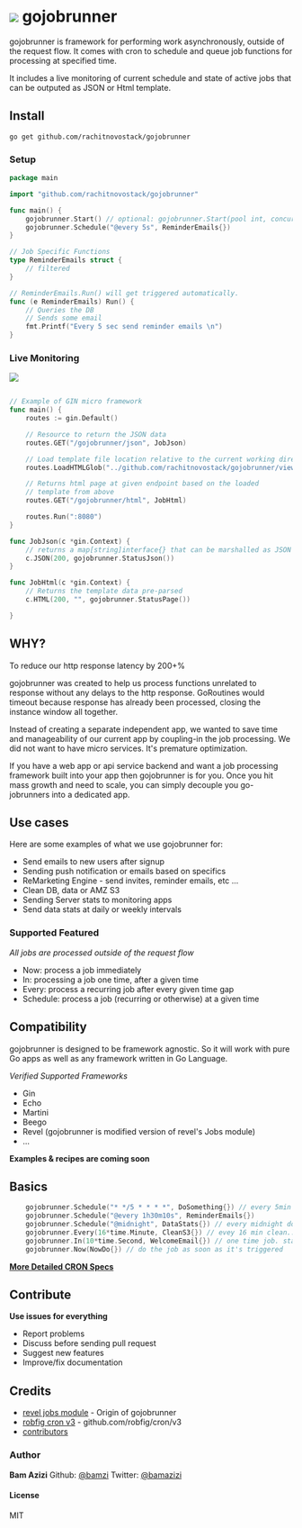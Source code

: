 # ![](https://raw.githubusercontent.com/bamzi/gojobrunner/master/views/runclock.jpg) gojobrunner

gojobrunner is framework for performing work asynchronously, outside of the request flow. It comes with cron to schedule and queue job functions for processing at specified time. 

It includes a live monitoring of current schedule and state of active jobs that can be outputed as JSON or Html template. 

## Install

`go get github.com/rachitnovostack/gojobrunner`

### Setup

```go
package main

import "github.com/rachitnovostack/gojobrunner"

func main() {
    gojobrunner.Start() // optional: gojobrunner.Start(pool int, concurrent int) (10, 1)
    gojobrunner.Schedule("@every 5s", ReminderEmails{})
}

// Job Specific Functions
type ReminderEmails struct {
    // filtered
}

// ReminderEmails.Run() will get triggered automatically.
func (e ReminderEmails) Run() {
    // Queries the DB
    // Sends some email
    fmt.Printf("Every 5 sec send reminder emails \n")
}
```

### Live Monitoring
![](https://raw.githubusercontent.com/bamzi/gojobrunner/master/views/gojobrunner-html.png)
```go

// Example of GIN micro framework
func main() {
    routes := gin.Default()

    // Resource to return the JSON data
    routes.GET("/gojobrunner/json", JobJson)

    // Load template file location relative to the current working directory
    routes.LoadHTMLGlob("../github.com/rachitnovostack/gojobrunner/views/Status.html")

    // Returns html page at given endpoint based on the loaded
    // template from above
    routes.GET("/gojobrunner/html", JobHtml)

    routes.Run(":8080")
}

func JobJson(c *gin.Context) {
    // returns a map[string]interface{} that can be marshalled as JSON
    c.JSON(200, gojobrunner.StatusJson())
}

func JobHtml(c *gin.Context) {
    // Returns the template data pre-parsed
    c.HTML(200, "", gojobrunner.StatusPage())

}

```
## WHY?
To reduce our http response latency by 200+%

gojobrunner was created to help us process functions unrelated to response without any delays to the http response. GoRoutines would timeout because response has already been processed, closing the instance window all together. 

Instead of creating a separate independent app, we wanted to save time and manageability of our current app by coupling-in the job processing. We did not want to have micro services. It's premature optimization.

If you have a web app or api service backend and want a job processing framework built into your app then gojobrunner is for you. Once you hit mass growth and need to scale, you can simply decouple you go-jobrunners into a dedicated app.

## Use cases
Here are some examples of what we use gojobrunner for:

* Send emails to new users after signup
* Sending push notification or emails based on specifics
* ReMarketing Engine - send invites, reminder emails, etc ...
* Clean DB, data or AMZ S3
* Sending Server stats to monitoring apps
* Send data stats at daily or weekly intervals

### Supported Featured
*All jobs are processed outside of the request flow*

* Now: process a job immediately
* In: processing a job one time, after a given time
* Every: process a recurring job after every given time gap
* Schedule: process a job (recurring or otherwise) at a given time


## Compatibility

gojobrunner is designed to be framework agnostic. So it will work with pure Go apps as well as any framework written in Go Language. 

*Verified Supported Frameworks*

* Gin
* Echo
* Martini
* Beego
* Revel (gojobrunner is modified version of revel's Jobs module)
* ...

**Examples & recipes are coming soon**

## Basics

```go
    gojobrunner.Schedule("* */5 * * * *", DoSomething{}) // every 5min do something
    gojobrunner.Schedule("@every 1h30m10s", ReminderEmails{})
    gojobrunner.Schedule("@midnight", DataStats{}) // every midnight do this..
    gojobrunner.Every(16*time.Minute, CleanS3{}) // evey 16 min clean...
    gojobrunner.In(10*time.Second, WelcomeEmail{}) // one time job. starts after 10sec
    gojobrunner.Now(NowDo{}) // do the job as soon as it's triggered
```
[**More Detailed CRON Specs**](https://github.com/robfig/cron/blob/v2/doc.go)

## Contribute

**Use issues for everything**

- Report problems
- Discuss before sending pull request
- Suggest new features
- Improve/fix documentation

## Credits
- [revel jobs module](https://github.com/revel/modules/tree/master/jobs) - Origin of gojobrunner
- [robfig cron v3](https://github.com/robfig/cron/tree/v3) - github.com/robfig/cron/v3
- [contributors](https://github.com/rachitnovostack/gojobrunner/graphs/contributors)

### Author 
**Bam Azizi**
Github: [@bamzi](https://github.com/bamzi)
Twitter: [@bamazizi](https://twitter/bamazizi)

#### License
MIT
